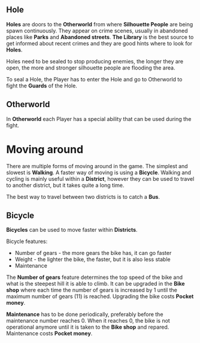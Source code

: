 ## Hole

**Holes** are doors to the **Otherworld** from where **Silhouette People** are being spawn continuously. They appear on crime scenes,
usually in abandoned places like **Parks** and **Abandoned streets**.
**The Library** is the best source to get informed about recent crimes and they are good hints where to look for **Holes**.

Holes need to be sealed to stop producing enemies, the longer they are open, the more and stronger silhouette people are flooding the area.

To seal a Hole, the Player has to enter the Hole and go to Otherworld to fight the **Guards** of the Hole.

## Otherworld

In **Otherworld** each Player has a special ability that can be used during the fight.

# Moving around

There are multiple forms of moving around in the game. The simplest and slowest is **Walking**. A faster way of moving is using a **Bicycle**. Walking and cycling is mainly useful within a **District**, however they can be used to travel to another district, but it takes quite a long time.

The best way to travel between two districts is to catch a **Bus**.

## Bicycle

**Bicycles** can be used to move faster within **Districts**.

Bicycle features:
* Number of gears - the more gears the bike has, it can go faster
* Weight - the lighter the bike, the faster, but it is also less stable
* Maintenance

The **Number of gears** feature determines the top speed of the bike and what is the steepest hill it is able to climb. It can be upgraded in the **Bike shop** where each time the number of gears is increased by 1 until the maximum number of gears (11) is reached. Upgrading the bike costs **Pocket money**.

**Maintenance** has to be done periodically, preferably before the maintenance number reaches 0. When it reaches 0, the bike is not operational anymore until it is taken to the **Bike shop** and repared. Maintenance costs **Pocket money**.